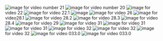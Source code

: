 ![image](https://github.com/ManishKumar-ar/random/assets/134220511/4d3daf61-88b4-432b-8fa0-0dd1803c3173)
for video number 21 
![image](https://github.com/ManishKumar-ar/random/assets/134220511/60465999-2f31-4566-bbce-a11296b9c17e)
for video number 20
![image](https://github.com/ManishKumar-ar/random/assets/134220511/adfcba07-4580-4b65-b75c-6bd063ea1e04)
for video 22
![image](https://github.com/ManishKumar-ar/random/assets/134220511/46966040-eb0e-43da-8eb6-f678d8f257e4)
for video 22.1
![image](https://github.com/ManishKumar-ar/random/assets/134220511/935dcf0f-f6f8-4167-a46a-609d2e726758)
![image](https://github.com/ManishKumar-ar/random/assets/134220511/a0623760-7ff3-4fdc-954d-e34102c25c32)
for video 26
![image](https://github.com/ManishKumar-ar/random/assets/134220511/519b4a6c-45fb-4e87-b870-77e7ee1a02b3)
for video28.1
![image](https://github.com/ManishKumar-ar/random/assets/134220511/db016b92-2ce6-4c81-8e25-afd77c6bcf93)
for video 28.2
![image](https://github.com/ManishKumar-ar/random/assets/134220511/94e8953f-8220-4456-8144-faff30585ccb)
for video  28.3
![image](https://github.com/ManishKumar-ar/random/assets/134220511/94e8953f-8220-4456-8144-faff30585ccb)
for video  28.4
![image](https://github.com/ManishKumar-ar/random/assets/134220511/3e5a2fc0-8dcf-4fbd-9338-8f8c8fc3ab1d)
for video 29
![image](https://github.com/ManishKumar-ar/random/assets/134220511/38bc13d6-0f3d-40df-a278-b6ff31a8b441)
for video 31
![image](https://github.com/ManishKumar-ar/random/assets/134220511/dcb0b18a-4b4b-4e5a-9fd1-f13242dbe98d)
for video 31
![image](https://github.com/ManishKumar-ar/random/assets/134220511/943ff37c-9eb2-4d94-916a-32c46b1c969a)
for video 31
![image](https://github.com/ManishKumar-ar/random/assets/134220511/8099f4be-4c72-4f1c-82e3-7d79b4d12f0a)
for video 32
![image](https://github.com/ManishKumar-ar/random/assets/134220511/499ac750-4c68-423a-967d-4ae5a84eac66)
for video 32
![image](https://github.com/ManishKumar-ar/random/assets/134220511/811709d8-f966-438d-baf0-87ecdccdba95)
for video 32
![image](https://github.com/ManishKumar-ar/random/assets/134220511/64ec18c0-d523-43b8-b3f1-90288b86219e)
for video 033.0 
![image](https://github.com/ManishKumar-ar/random/assets/134220511/fcebf561-2f07-4186-9fe8-5497228b4960)
for video 033.0 



